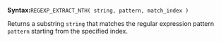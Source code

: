 **Syntax:**`REGEXP_EXTRACT_NTH( string, pattern, match_index )`

Returns a substring `string` that matches the regular expression pattern `pattern` starting from the specified index.